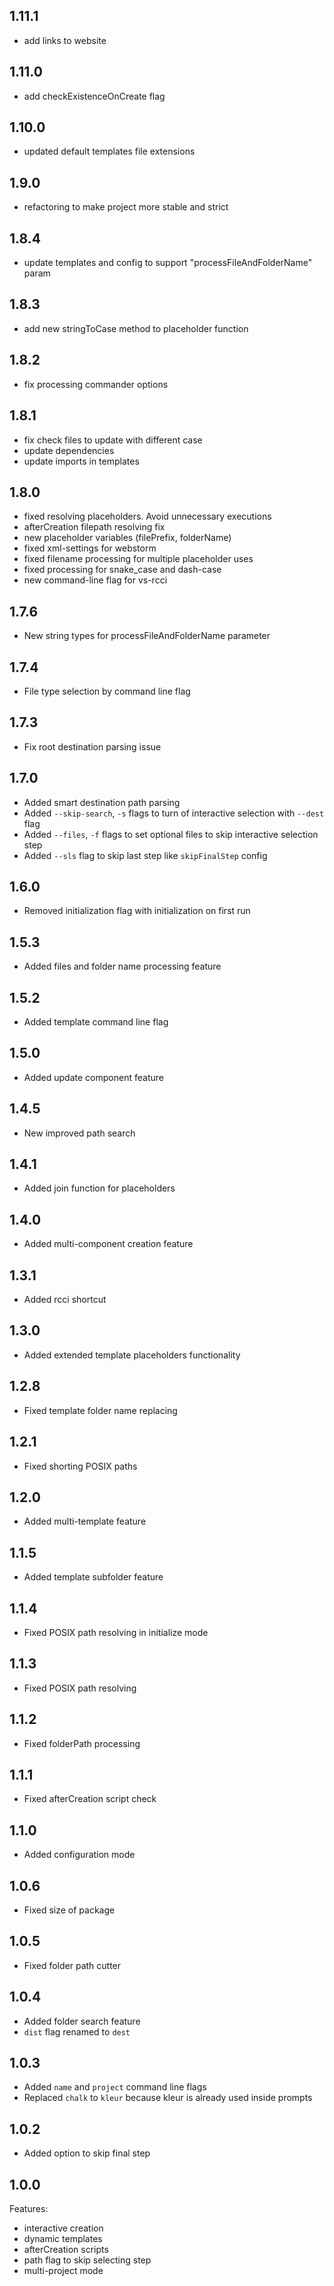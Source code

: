 ## 1.11.1
* add links to website

## 1.11.0
* add checkExistenceOnCreate flag

## 1.10.0
* updated default templates file extensions

## 1.9.0
* refactoring to make project more stable and strict

## 1.8.4
* update templates and config to support "processFileAndFolderName" param

## 1.8.3
* add new stringToCase method to placeholder function

## 1.8.2
* fix processing commander options

## 1.8.1
* fix check files to update with different case
* update dependencies
* update imports in templates

## 1.8.0
* fixed resolving placeholders. Avoid unnecessary executions
* afterCreation filepath resolving fix
* new placeholder variables (filePrefix, folderName)
* fixed xml-settings for webstorm
* fixed filename processing for multiple placeholder uses
* fixed processing for snake_case and dash-case
* new command-line flag for vs-rcci

## 1.7.6
* New string types for processFileAndFolderName parameter

## 1.7.4
* File type selection by command line flag

## 1.7.3
* Fix root destination parsing issue

## 1.7.0
* Added smart destination path parsing
* Added `--skip-search`, `-s` flags to turn of interactive selection with `--dest` flag
* Added `--files`, `-f` flags to set optional files to skip interactive selection step
* Added `--sls` flag to skip last step like `skipFinalStep` config 

## 1.6.0
* Removed initialization flag with initialization on first run

## 1.5.3
* Added files and folder name processing feature

## 1.5.2
* Added template command line flag

## 1.5.0
* Added update component feature

## 1.4.5
* New improved path search

## 1.4.1
* Added join function for placeholders

## 1.4.0
* Added multi-component creation feature

## 1.3.1
* Added rcci shortcut

## 1.3.0
* Added extended template placeholders functionality

## 1.2.8
* Fixed template folder name replacing 

## 1.2.1
* Fixed shorting POSIX paths

## 1.2.0
* Added multi-template feature

## 1.1.5
* Added template subfolder feature

## 1.1.4
* Fixed POSIX path resolving in initialize mode

## 1.1.3
* Fixed POSIX path resolving

## 1.1.2
* Fixed folderPath processing

## 1.1.1
* Fixed afterCreation script check

## 1.1.0
* Added configuration mode

## 1.0.6
* Fixed size of package

## 1.0.5
* Fixed folder path cutter

## 1.0.4
* Added folder search feature
* `dist` flag renamed to `dest`

## 1.0.3
* Added `name` and `project` command line flags
* Replaced `chalk` to `kleur` because kleur is already used inside prompts

## 1.0.2
* Added option to skip final step

## 1.0.0
Features:
* interactive creation
* dynamic templates
* afterCreation scripts
* path flag to skip selecting step
* multi-project mode
